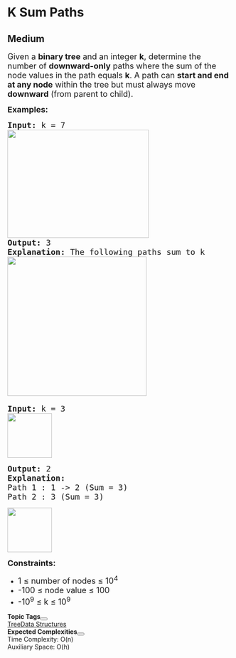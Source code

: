# K Sum Paths
## Medium
<div class="problems_problem_content__Xm_eO"><p><span style="font-size: 18px;">Given a <strong>binary tree</strong> and an integer <strong>k</strong>, determine the number of <strong>downward-only</strong> paths where the sum of the node values in the path equals <strong>k</strong>. A path can <strong>start and end at any node</strong> within the tree but must always move <strong>downward</strong> (from parent to child).</span></p>
<p><strong><span style="font-size: 18px;">Examples:</span></strong></p>
<pre><span style="font-size: 18px;"><strong>Input: </strong>k = 7   <br><strong><img src="https://media.geeksforgeeks.org/img-practice/prod/addEditProblem/700575/Web/Other/blobid0_1738924888.webp" width="318" height="243"><br>Output:</strong> 3</span>
<span style="font-size: 18px;"><strong>Explanation: </strong>The following paths sum to k <br><img src="https://media.geeksforgeeks.org/img-practice/prod/addEditProblem/700575/Web/Other/blobid0_1722330388.jpg" width="313" height="313"> </span></pre>
<pre><span style="font-size: 18px;"><strong>Input: </strong>k = 3<strong><br></strong></span><img src="https://media.geeksforgeeks.org/img-practice/prod/addEditProblem/700575/Web/Other/blobid0_1739181818.jpg" height="100"></pre>
<pre><span style="font-size: 18px;"><strong>Output:</strong> 2</span>
<span style="font-size: 18px;"><strong>Explanation:</strong>
Path 1 : 1 -&gt; 2 (Sum = 3)
Path 2 : 3 (Sum = 3)</span></pre>
<p><span style="font-size: 18px;"><img src="https://media.geeksforgeeks.org/img-practice/prod/addEditProblem/700575/Web/Other/blobid1_1739181850.jpg" height="100"></span></p>
<p><span style="font-size: 18px;"><strong>Constraints:</strong></span></p>
<ul>
<li><span style="font-size: 18px;">1 ≤ number of nodes ≤ 10<sup>4</sup></span></li>
<li><span style="font-size: 18px;">-100 ≤ node value ≤ 100</span></li>
<li><span style="font-size: 18px;">-10<sup>9</sup> ≤ k ≤ 10<sup>9</sup></span></li>
</ul></div>

<div class="problems_accordion_tags__JJ2DX problems_active_tags__3RExF "><div class="active title problems_active_tag_title__cgl9e"><div class="problems_tag_container__kWANg"><strong>Topic Tags</strong><button class="ui mini circular icon button problems_tag_dropdown__x6C2I"><i aria-hidden="true" class="dropdown icon"></i></button></div></div><div class="ui divider g-m-0"></div><div class="content active"><div class="ui labels"><a href="/explore?category[]=Tree" target="_blank" class="ui label problems_tag_label__A4Ism">Tree</a><a href="/explore?category[]=Data Structures" target="_blank" class="ui label problems_tag_label__A4Ism">Data Structures</a></div></div></div>

<div class="problems_accordion_tags__JJ2DX problems_active_tags__3RExF "><div class="active title problems_active_tag_title__cgl9e"><div class="problems_tag_container__kWANg"><strong>Expected Complexities</strong><button class="ui mini circular icon button problems_tag_dropdown__x6C2I"><i aria-hidden="true" class="dropdown icon"></i></button></div></div><div class="ui divider g-m-0"></div><div class="content active"><div class="ui labels"><div target="_blank" class="ui label">Time Complexity: O(n)</div><div target="_blank" class="ui label">Auxiliary Space: O(h)</div></div></div></div>